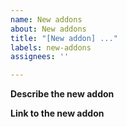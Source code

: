 ```yaml
---
name: New addons
about: New addons
title: "[New addon] ..."
labels: new-addons
assignees: ''

---
```


**Describe the new addon**

<!-- A description of the new addon. -->

**Link to the new addon**

<!-- Add a link to the new addon here. -->
